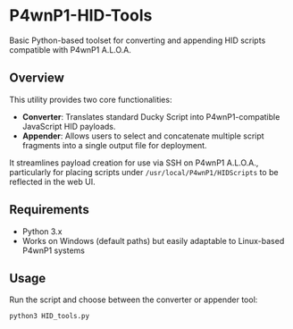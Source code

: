 # P4wnP1-HID-Tools
Basic Python-based toolset for converting and appending HID scripts compatible with P4wnP1 A.L.O.A.

## Overview


This utility provides two core functionalities:

- **Converter**: Translates standard Ducky Script into P4wnP1-compatible JavaScript HID payloads.
- **Appender**: Allows users to select and concatenate multiple script fragments into a single output file for deployment.

It streamlines payload creation for use via SSH on P4wnP1 A.L.O.A., particularly for placing scripts under `/usr/local/P4wnP1/HIDScripts` to be reflected in the web UI.

## Requirements


- Python 3.x
- Works on Windows (default paths) but easily adaptable to Linux-based P4wnP1 systems

## Usage


Run the script and choose between the converter or appender tool:


```bash
python3 HID_tools.py
